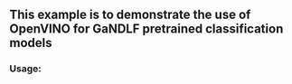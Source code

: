 ## This example is to demonstrate the use of OpenVINO for GaNDLF pretrained classification models

### Usage:
